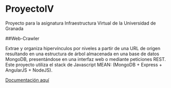 # ProyectoIV
Proyecto para la asignatura Infraestructura Virtual de la Universidad de Granada 

##Web-Crawler

Extrae y organiza hipervínculos por niveles a partir de una URL de origen resultando en una estructura de árbol almacenada en una base de datos MongoDB, presentándose en una interfaz web o mediante peticiones REST. Este proyecto utiliza el stack de Javascript MEAN: (MongoDB + Express + AngularJS + NodeJS).

[Documentación aquí](https://en.wikipedia.org/wiki/Web_crawler)

